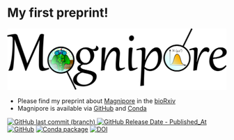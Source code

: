 # My first preprint!
![Alt text](../figures/magnipore_logo.png)
- Please find my preprint about [Magnipore](https://github.com/JannesSP/magnipore) in the [bioRxiv](https://www.biorxiv.org/content/10.1101/2023.03.17.533105v1)
- Magnipore is available via [GitHub](https://github.com/JannesSP/magnipore) and [Conda](https://anaconda.org/jannessp/magnipore)

[![GitHub last commit (branch)](https://img.shields.io/github/last-commit/JannesSP/magnipore/main)
![GitHub Release Date - Published_At](https://img.shields.io/github/release-date/JannesSP/magnipore)
![GitHub](https://img.shields.io/github/license/JannesSP/magnipore)](https://github.com/JannesSP/magnipore)
[![Conda package](https://anaconda.org/jannessp/magnipore/badges/version.svg)](https://anaconda.org/jannessp/magnipore)
[![DOI](https://zenodo.org/badge/545997776.svg)](https://zenodo.org/badge/latestdoi/545997776)